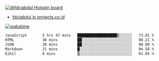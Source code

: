 [![@fdciabdul Holopin board](https://holopin.io/api/user/board?user=fdciabdul)](https://holopin.io/@fdciabdul)

- [fdciabdul in projects.co.id](https://projects.co.id/public/browse_users/view/496e26/fdciabdul)



[![wakatime](https://wakatime.com/badge/user/87646243-158a-4241-a3cb-668e1fa2dbb8.svg)](https://wakatime.com/@87646243-158a-4241-a3cb-668e1fa2dbb8)
<!--START_SECTION:waka-->

```txt
JavaScript       5 hrs 47 mins   ██████████████████▒░░░░░░   73.81 %
HTML             38 mins         ██░░░░░░░░░░░░░░░░░░░░░░░   08.21 %
JSON             38 mins         ██░░░░░░░░░░░░░░░░░░░░░░░   08.09 %
Markdown         21 mins         █░░░░░░░░░░░░░░░░░░░░░░░░   04.58 %
Ezhil            8 mins          ▒░░░░░░░░░░░░░░░░░░░░░░░░   01.85 %
```

<!--END_SECTION:waka-->
